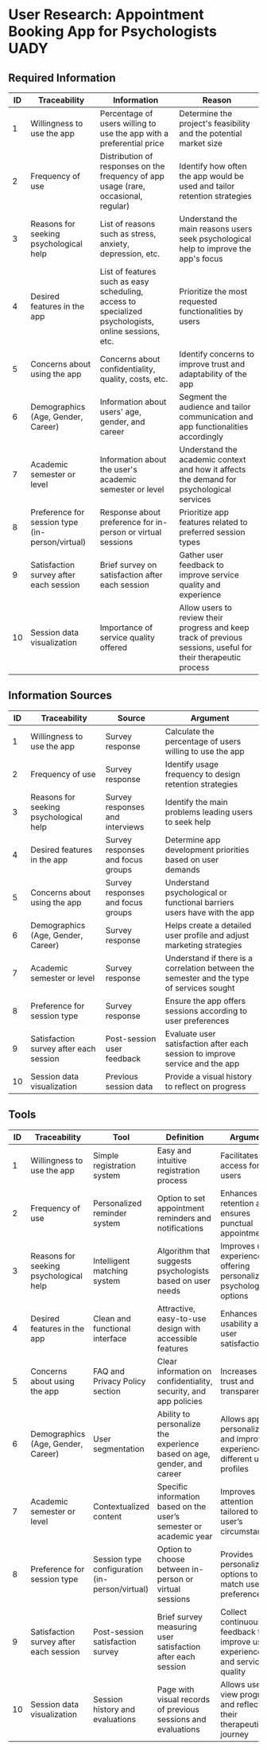 # User Research: Appointment Booking App for Psychologists UADY

## Required Information

| **ID** | **Traceability**                             | **Information**                                                               | **Reason**                                                                                     |
|--------|----------------------------------------------|-------------------------------------------------------------------------------|-----------------------------------------------------------------------------------------------|
| 1      | Willingness to use the app                   | Percentage of users willing to use the app with a preferential price         | Determine the project's feasibility and the potential market size                             |
| 2      | Frequency of use                             | Distribution of responses on the frequency of app usage (rare, occasional, regular) | Identify how often the app would be used and tailor retention strategies                      |
| 3      | Reasons for seeking psychological help       | List of reasons such as stress, anxiety, depression, etc.                      | Understand the main reasons users seek psychological help to improve the app's focus            |
| 4      | Desired features in the app                  | List of features such as easy scheduling, access to specialized psychologists, online sessions, etc. | Prioritize the most requested functionalities by users                                          |
| 5      | Concerns about using the app                 | Concerns about confidentiality, quality, costs, etc.                           | Identify concerns to improve trust and adaptability of the app                                 |
| 6      | Demographics (Age, Gender, Career)           | Information about users' age, gender, and career                               | Segment the audience and tailor communication and app functionalities accordingly              |
| 7      | Academic semester or level                   | Information about the user's academic semester or level                       | Understand the academic context and how it affects the demand for psychological services         |
| 8      | Preference for session type (in-person/virtual) | Response about preference for in-person or virtual sessions                   | Prioritize app features related to preferred session types                                     |
| 9      | Satisfaction survey after each session       | Brief survey on satisfaction after each session                                | Gather user feedback to improve service quality and experience                                 |
| 10     | Session data visualization                   | Importance of service quality offered                                          | Allow users to review their progress and keep track of previous sessions, useful for their therapeutic process |

## Information Sources

| **ID** | **Traceability**                             | **Source**                            | **Argument**                                                             |
|--------|----------------------------------------------|---------------------------------------|---------------------------------------------------------------------------|
| 1      | Willingness to use the app                   | Survey response                       | Calculate the percentage of users willing to use the app                  |
| 2      | Frequency of use                             | Survey response                       | Identify usage frequency to design retention strategies                   |
| 3      | Reasons for seeking psychological help       | Survey responses and interviews       | Identify the main problems leading users to seek help                     |
| 4      | Desired features in the app                  | Survey responses and focus groups     | Determine app development priorities based on user demands                |
| 5      | Concerns about using the app                 | Survey responses and focus groups     | Understand psychological or functional barriers users have with the app   |
| 6      | Demographics (Age, Gender, Career)           | Survey response                       | Helps create a detailed user profile and adjust marketing strategies       |
| 7      | Academic semester or level                   | Survey response                       | Understand if there is a correlation between the semester and the type of services sought |
| 8      | Preference for session type                  | Survey response                       | Ensure the app offers sessions according to user preferences             |
| 9      | Satisfaction survey after each session       | Post-session user feedback            | Evaluate user satisfaction after each session to improve service and the app |
| 10     | Session data visualization                   | Previous session data                 | Provide a visual history to reflect on progress                            |

## Tools

| **ID** | **Traceability**                             | **Tool**                               | **Definition**                                                                | **Argument**                                                              |
|--------|----------------------------------------------|----------------------------------------|--------------------------------------------------------------------------------|----------------------------------------------------------------------------|
| 1      | Willingness to use the app                   | Simple registration system            | Easy and intuitive registration process                                          | Facilitates app access for new users                                       |
| 2      | Frequency of use                             | Personalized reminder system           | Option to set appointment reminders and notifications                             | Enhances user retention and ensures punctual appointments                   |
| 3      | Reasons for seeking psychological help       | Intelligent matching system            | Algorithm that suggests psychologists based on user needs                       | Improves user experience by offering personalized psychologist options      |
| 4      | Desired features in the app                  | Clean and functional interface         | Attractive, easy-to-use design with accessible features                         | Enhances usability and user satisfaction                                    |
| 5      | Concerns about using the app                 | FAQ and Privacy Policy section         | Clear information on confidentiality, security, and app policies                | Increases user trust and transparency                                        |
| 6      | Demographics (Age, Gender, Career)           | User segmentation                      | Ability to personalize the experience based on age, gender, and career          | Allows app personalization and improves experience for different user profiles |
| 7      | Academic semester or level                   | Contextualized content                 | Specific information based on the user’s semester or academic year             | Improves attention tailored to the user’s circumstances                     |
| 8      | Preference for session type                  | Session type configuration (in-person/virtual) | Option to choose between in-person or virtual sessions                          | Provides personalized options to match user preferences                    |
| 9      | Satisfaction survey after each session       | Post-session satisfaction survey      | Brief survey measuring user satisfaction after each session                     | Collect continuous feedback to improve user experience and service quality  |
| 10     | Session data visualization                   | Session history and evaluations        | Page with visual records of previous sessions and evaluations                   | Allows users to view progress and reflect on their therapeutic journey     |

